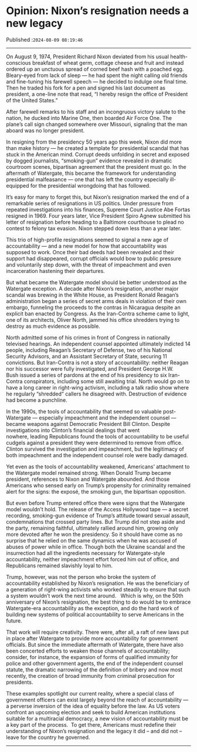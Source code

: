 # Opinion: Nixon’s resignation needs a new legacy

Published :`2024-08-09 08:19:46`

---

On August 9, 1974, President Richard Nixon deviated from his usual health-conscious breakfast of wheat germ, cottage cheese and fruit and instead ordered up an unctuous spread of corned beef hash with a poached egg. Bleary-eyed from lack of sleep — he had spent the night calling old friends and fine-tuning his farewell speech — he decided to indulge one final time. Then he traded his fork for a pen and signed his last document as president, a one-line note that read, “I hereby resign the office of President of the United States.”

After farewell remarks to his staff and an incongruous victory salute to the nation, he ducked into Marine One, then boarded Air Force One. The plane’s call sign changed somewhere over Missouri, signaling that the man aboard was no longer president.

In resigning from the presidency 50 years ago this week, Nixon did more than make history — he created a template for presidential scandal that has stuck in the American mind. Corrupt deeds unfolding in secret and exposed by dogged journalists, “smoking-gun” evidence revealed in dramatic courtroom scenes, bipartisan agreement that the president must go. In the aftermath of Watergate, this became the framework for understanding presidential malfeasance — one that has left the country especially ill-equipped for the presidential wrongdoing that has followed.

It’s easy for many to forget this, but Nixon’s resignation marked the end of a remarkable series of resignations in US politics. Under pressure from repeated investigations into his finances, Supreme Court Justice Abe Fortas resigned in 1969. Four years later, Vice President Spiro Agnew submitted his letter of resignation before heading to a Baltimore courthouse to plead no contest to felony tax evasion. Nixon stepped down less than a year later.

This trio of high-profile resignations seemed to signal a new age of accountability — and a new model for how that accountability was supposed to work. Once their bad deeds had been revealed and their support had disappeared, corrupt officials would bow to public pressure and voluntarily step down, with the threat of impeachment and even incarceration hastening their departures.

But what became the Watergate model should be better understood as the Watergate exception. A decade after Nixon’s resignation, another major scandal was brewing in the White House, as President Ronald Reagan’s administration began a series of secret arms deals in violation of their own embargo, funneling the proceeds to the contras in Nicaragua despite an explicit ban enacted by Congress. As the Iran-Contra scheme came to light, one of its architects, Oliver North, jammed his office shredders trying to destroy as much evidence as possible.

North admitted some of his crimes in front of Congress in nationally televised hearings. An independent counsel appointed ultimately indicted 14 people, including Reagan’s Secretary of Defense, two of his National Security Advisors, and an Assistant Secretary of State, securing 11 convictions. But Iran-Contra is not a story of accountability: neither Reagan nor his successor were fully investigated, and President George H.W. Bush issued a series of pardons at the end of his presidency to six Iran-Contra conspirators, including some still awaiting trial. North would go on to have a long career in right-wing activism, including a talk radio show where he regularly “shredded” callers he disagreed with. Destruction of evidence had become a punchline.

In the 1990s, the tools of accountability that seemed so valuable post-Watergate — especially impeachment and the independent counsel — became weapons against Democratic President Bill Clinton. Despite investigations into Clinton’s financial dealings that went nowhere, leading Republicans found the tools of accountability to be useful cudgels against a president they were determined to remove from office. Clinton survived the investigation and impeachment, but the legitimacy of both impeachment and the independent counsel role were badly damaged.

Yet even as the tools of accountability weakened, Americans’ attachment to the Watergate model remained strong. When Donald Trump became president, references to Nixon and Watergate abounded. And those Americans who sensed early on Trump’s propensity for criminality remained alert for the signs: the exposé, the smoking gun, the bipartisan opposition.

But even before Trump entered office there were signs that the Watergate model wouldn’t hold. The release of the Access Hollywood tape — a secret recording, smoking-gun evidence of Trump’s attitude toward sexual assault, condemnations that crossed party lines. But Trump did not step aside and the party, remaining faithful, ultimately rallied around him, growing only more devoted after he won the presidency. So it should have come as no surprise that he relied on the same dynamics when he was accused of abuses of power while in office. Though both the Ukraine scandal and the insurrection had all the ingredients necessary for Watergate-style accountability, neither impeachment effort forced him out of office, and Republicans remained slavishly loyal to him.

Trump, however, was not the person who broke the system of accountability established by Nixon’s resignation. He was the beneficiary of a generation of right-wing activists who worked steadily to ensure that such a system wouldn’t work the next time around.   Which is why, on the 50th anniversary of Nixon’s resignation, the best thing to do would be to embrace Watergate-era accountability as the exception, and do the hard work of building new systems of political accountability to serve Americans in the future.

That work will require creativity. There were, after all, a raft of new laws put in place after Watergate to provide more accountability for government officials. But since the immediate aftermath of Watergate, there have also been concerted efforts to weaken those channels of accountability; consider, for instance, the expansion of forms of qualified immunity for police and other government agents, the end of the independent counsel statute, the dramatic narrowing of the definition of bribery and now most recently, the creation of broad immunity from criminal prosecution for presidents.

These examples spotlight our current reality, where a special class of government officers can exist largely beyond the reach of accountability — a perverse inversion of the idea of equality before the law. As US voters confront an upcoming election and seek to build American institutions suitable for a multiracial democracy, a new vision of accountability must be a key part of the process.  To get there, Americans must redefine their understanding of Nixon’s resignation and the legacy it did – and did not – leave for the country he governed.

---

